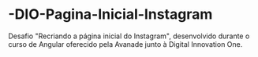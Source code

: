 # -DIO-Pagina-Inicial-Instagram

 Desafio "Recriando a página inicial do Instagram", desenvolvido durante o curso de Angular oferecido pela Avanade junto à Digital Innovation One.
 

